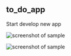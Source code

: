 ## to_do_app

Start develop new app

![screenshot of sample](https://github.com/Zifirut/to_do_app/blob/master/video_2.gif)

![screenshot of sample](https://github.com/Zifirut/to_do_app/blob/master/video.gif)


